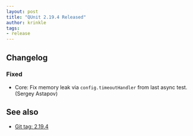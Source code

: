 ```yaml
---
layout: post
title: "QUnit 2.19.4 Released"
author: krinkle
tags:
- release
---
```


## Changelog

### Fixed

* Core: Fix memory leak via `config.timeoutHandler` from last async test. (Sergey Astapov)

## See also

* [Git tag: 2.19.4](https://github.com/qunitjs/qunit/releases/tag/2.19.4)
